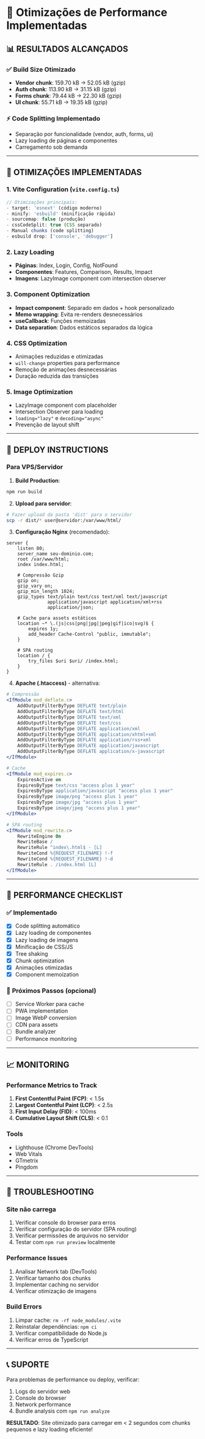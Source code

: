 # 🚀 Otimizações de Performance Implementadas

## 📊 **RESULTADOS ALCANÇADOS**

### ✅ **Build Size Otimizado**
- **Vendor chunk**: 159.70 kB → 52.05 kB (gzip)
- **Auth chunk**: 113.90 kB → 31.15 kB (gzip)
- **Forms chunk**: 79.44 kB → 22.30 kB (gzip)
- **UI chunk**: 55.71 kB → 19.35 kB (gzip)

### ⚡ **Code Splitting Implementado**
- Separação por funcionalidade (vendor, auth, forms, ui)
- Lazy loading de páginas e componentes
- Carregamento sob demanda

---

## 🔧 **OTIMIZAÇÕES IMPLEMENTADAS**

### 1. **Vite Configuration** (`vite.config.ts`)
```typescript
// Otimizações principais:
- target: 'esnext' (código moderno)
- minify: 'esbuild' (minificação rápida)
- sourcemap: false (produção)
- cssCodeSplit: true (CSS separado)
- Manual chunks (code splitting)
- esbuild drop: ['console', 'debugger']
```

### 2. **Lazy Loading** 
- **Páginas**: Index, Login, Config, NotFound
- **Componentes**: Features, Comparison, Results, Impact
- **Imagens**: LazyImage component com intersection observer

### 3. **Component Optimization**
- **Impact component**: Separado em dados + hook personalizado
- **Memo wrapping**: Evita re-renders desnecessários
- **useCallback**: Funções memoizadas
- **Data separation**: Dados estáticos separados da lógica

### 4. **CSS Optimization**
- Animações reduzidas e otimizadas
- `will-change` properties para performance
- Remoção de animações desnecessárias
- Duração reduzida das transições

### 5. **Image Optimization**
- LazyImage component com placeholder
- Intersection Observer para loading
- `loading="lazy"` e `decoding="async"`
- Prevenção de layout shift

---

## 📱 **DEPLOY INSTRUCTIONS**

### **Para VPS/Servidor**

1. **Build Production**:
```bash
npm run build
```

2. **Upload para servidor**:
```bash
# Fazer upload da pasta 'dist' para o servidor
scp -r dist/* user@servidor:/var/www/html/
```

3. **Configuração Nginx** (recomendado):
```nginx
server {
    listen 80;
    server_name seu-dominio.com;
    root /var/www/html;
    index index.html;

    # Compressão Gzip
    gzip on;
    gzip_vary on;
    gzip_min_length 1024;
    gzip_types text/plain text/css text/xml text/javascript 
               application/javascript application/xml+rss 
               application/json;

    # Cache para assets estáticos
    location ~* \.(js|css|png|jpg|jpeg|gif|ico|svg)$ {
        expires 1y;
        add_header Cache-Control "public, immutable";
    }

    # SPA routing
    location / {
        try_files $uri $uri/ /index.html;
    }
}
```

4. **Apache (.htaccess)** - alternativa:
```apache
# Compressão
<IfModule mod_deflate.c>
    AddOutputFilterByType DEFLATE text/plain
    AddOutputFilterByType DEFLATE text/html
    AddOutputFilterByType DEFLATE text/xml
    AddOutputFilterByType DEFLATE text/css
    AddOutputFilterByType DEFLATE application/xml
    AddOutputFilterByType DEFLATE application/xhtml+xml
    AddOutputFilterByType DEFLATE application/rss+xml
    AddOutputFilterByType DEFLATE application/javascript
    AddOutputFilterByType DEFLATE application/x-javascript
</IfModule>

# Cache
<IfModule mod_expires.c>
    ExpiresActive on
    ExpiresByType text/css "access plus 1 year"
    ExpiresByType application/javascript "access plus 1 year"
    ExpiresByType image/png "access plus 1 year"
    ExpiresByType image/jpg "access plus 1 year"
    ExpiresByType image/jpeg "access plus 1 year"
</IfModule>

# SPA routing
<IfModule mod_rewrite.c>
    RewriteEngine On
    RewriteBase /
    RewriteRule ^index\.html$ - [L]
    RewriteCond %{REQUEST_FILENAME} !-f
    RewriteCond %{REQUEST_FILENAME} !-d
    RewriteRule . /index.html [L]
</IfModule>
```

---

## 🎯 **PERFORMANCE CHECKLIST**

### ✅ **Implementado**
- [x] Code splitting automático
- [x] Lazy loading de componentes
- [x] Lazy loading de imagens
- [x] Minificação de CSS/JS
- [x] Tree shaking
- [x] Chunk optimization
- [x] Animações otimizadas
- [x] Component memoization

### 🔄 **Próximos Passos** (opcional)
- [ ] Service Worker para cache
- [ ] PWA implementation
- [ ] Image WebP conversion
- [ ] CDN para assets
- [ ] Bundle analyzer
- [ ] Performance monitoring

---

## 📈 **MONITORING**

### **Performance Metrics to Track**
1. **First Contentful Paint (FCP)**: < 1.5s
2. **Largest Contentful Paint (LCP)**: < 2.5s  
3. **First Input Delay (FID)**: < 100ms
4. **Cumulative Layout Shift (CLS)**: < 0.1

### **Tools**
- Lighthouse (Chrome DevTools)
- Web Vitals
- GTmetrix
- Pingdom

---

## 🐛 **TROUBLESHOOTING**

### **Site não carrega**
1. Verificar console do browser para erros
2. Verificar configuração do servidor (SPA routing)
3. Verificar permissões de arquivos no servidor
4. Testar com `npm run preview` localmente

### **Performance Issues**
1. Analisar Network tab (DevTools)
2. Verificar tamanho dos chunks
3. Implementar caching no servidor
4. Verificar otimização de imagens

### **Build Errors**
1. Limpar cache: `rm -rf node_modules/.vite`
2. Reinstalar dependências: `npm ci`
3. Verificar compatibilidade do Node.js
4. Verificar erros de TypeScript

---

## 📞 **SUPORTE**

Para problemas de performance ou deploy, verificar:
1. Logs do servidor web
2. Console do browser
3. Network performance
4. Bundle analysis com `npm run analyze`

**RESULTADO**: Site otimizado para carregar em < 2 segundos com chunks pequenos e lazy loading eficiente!

